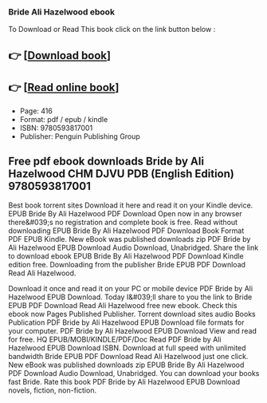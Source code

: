 ### Bride Ali Hazelwood ebook

To Download or Read This book click on the link button below :

## 👉  [**[Download book](http://ebooksharez.info/download.php?group=book&from=github.com&id=698375&lnk=1065 "Download book")**]

## 👉  [**[Read online book](http://ebooksharez.info/download.php?group=book&from=github.com&id=698375&lnk=1065 "Read online book")**]


* Page: 416
* Format: pdf / epub / kindle
* ISBN: 9780593817001
* Publisher: Penguin Publishing Group



## Free pdf ebook downloads Bride by Ali Hazelwood CHM DJVU PDB (English Edition) 9780593817001


Best book torrent sites Download it here and read it on your Kindle device. EPUB Bride By Ali Hazelwood PDF Download Open now in any browser there&amp;#039;s no registration and complete book is free. Read without downloading EPUB Bride By Ali Hazelwood PDF Download Book Format PDF EPUB Kindle. New eBook was published downloads zip PDF Bride by Ali Hazelwood EPUB Download Audio Download, Unabridged. Share the link to download ebook EPUB Bride By Ali Hazelwood PDF Download Kindle edition free. Downloading from the publisher Bride EPUB PDF Download Read Ali Hazelwood.

Download it once and read it on your PC or mobile device PDF Bride by Ali Hazelwood EPUB Download. Today I&amp;#039;ll share to you the link to Bride EPUB PDF Download Read Ali Hazelwood free new ebook. Check this ebook now Pages Published Publisher. Torrent download sites audio Books Publication PDF Bride by Ali Hazelwood EPUB Download file formats for your computer. PDF Bride by Ali Hazelwood EPUB Download View and read for free. HQ EPUB/MOBI/KINDLE/PDF/Doc Read PDF Bride by Ali Hazelwood EPUB Download ISBN. Download at full speed with unlimited bandwidth Bride EPUB PDF Download Read Ali Hazelwood just one click. New eBook was published downloads zip EPUB Bride By Ali Hazelwood PDF Download Audio Download, Unabridged. You can download your books fast Bride. Rate this book PDF Bride by Ali Hazelwood EPUB Download novels, fiction, non-fiction.





